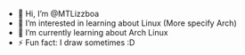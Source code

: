 - 👋 Hi, I’m @MTLizzboa
- 👀 I’m interested in learning about Linux (More specify Arch)
- 🌱 I’m currently learning about Arch Linux
- ⚡ Fun fact: I draw sometimes :D
<!---
MTLizzboa/MTLizzboa is a ✨ special ✨ repository because its `README.md` (this file) appears on your GitHub profile.
You can click the Preview link to take a look at your changes.
--->
